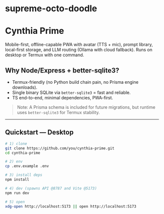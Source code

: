 # supreme-octo-doodle

# Cynthia Prime

Mobile-first, offline-capable PWA with avatar (TTS + mic), prompt library, local-first storage, and LLM routing (Ollama with cloud fallback). Runs on desktop or Termux with one command.

## Why Node/Express + better-sqlite3?
- Termux-friendly (no Python build chain pain, no Prisma engine downloads).
- Single binary SQLite via `better-sqlite3` = fast and reliable.
- TS end-to-end, minimal dependencies, PWA-first.

> Note: A Prisma schema is included for future migrations, but runtime uses `better-sqlite3` for Termux stability.

---

## Quickstart — Desktop
```bash
# 1) clone
git clone https://github.com/you/cynthia-prime.git
cd cynthia-prime

# 2) env
cp .env.example .env

# 3) install deps
npm install

# 4) dev (spawns API @8787 and Vite @5173)
npm run dev

# 5) open
xdg-open http://localhost:5173 || open http://localhost:5173
